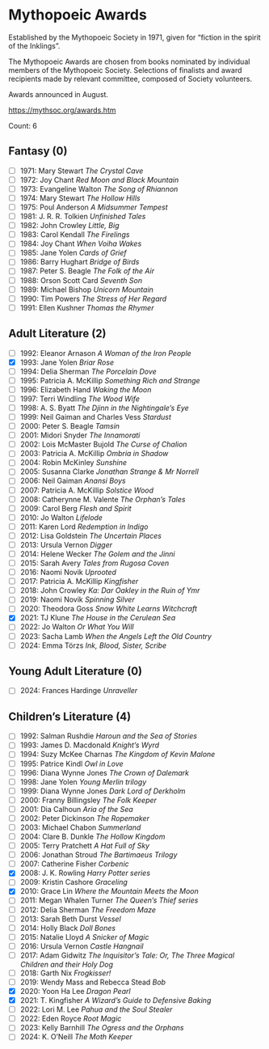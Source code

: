 # Mythopoeic Awards

Established by the Mythopoeic Society in 1971, given for “fiction in the
spirit of the Inklings”.

The Mythopoeic Awards are chosen from books nominated by individual members of
the Mythopoeic Society. Selections of finalists and award recipients made by
relevant committee, composed of Society volunteers.

Awards announced in August.

https://mythsoc.org/awards.htm

Count: 6

## Fantasy (0)

- [ ] 1971: Mary Stewart _The Crystal Cave_
- [ ] 1972: Joy Chant _Red Moon and Black Mountain_
- [ ] 1973: Evangeline Walton _The Song of Rhiannon_
- [ ] 1974: Mary Stewart _The Hollow Hills_
- [ ] 1975: Poul Anderson _A Midsummer Tempest_
- [ ] 1981: J. R. R. Tolkien _Unfinished Tales_
- [ ] 1982: John Crowley _Little, Big_
- [ ] 1983: Carol Kendall _The Firelings_
- [ ] 1984: Joy Chant _When Voiha Wakes_
- [ ] 1985: Jane Yolen _Cards of Grief_
- [ ] 1986: Barry Hughart _Bridge of Birds_
- [ ] 1987: Peter S. Beagle _The Folk of the Air_
- [ ] 1988: Orson Scott Card _Seventh Son_
- [ ] 1989: Michael Bishop _Unicorn Mountain_
- [ ] 1990: Tim Powers _The Stress of Her Regard_
- [ ] 1991: Ellen Kushner _Thomas the Rhymer_

## Adult Literature (2)

- [ ] 1992: Eleanor Arnason _A Woman of the Iron People_
- [x] 1993: Jane Yolen _Briar Rose_
- [ ] 1994: Delia Sherman _The Porcelain Dove_
- [ ] 1995: Patricia A. McKillip _Something Rich and Strange_
- [ ] 1996: Elizabeth Hand _Waking the Moon_
- [ ] 1997: Terri Windling _The Wood Wife_
- [ ] 1998: A. S. Byatt _The Djinn in the Nightingale’s Eye_
- [ ] 1999: Neil Gaiman and Charles Vess _Stardust_
- [ ] 2000: Peter S. Beagle _Tamsin_
- [ ] 2001: Midori Snyder _The Innamorati_
- [ ] 2002: Lois McMaster Bujold _The Curse of Chalion_
- [ ] 2003: Patricia A. McKillip _Ombria in Shadow_
- [ ] 2004: Robin McKinley _Sunshine_
- [ ] 2005: Susanna Clarke _Jonathan Strange & Mr Norrell_
- [ ] 2006: Neil Gaiman _Anansi Boys_
- [ ] 2007: Patricia A. McKillip _Solstice Wood_
- [ ] 2008: Catherynne M. Valente _The Orphan’s Tales_
- [ ] 2009: Carol Berg _Flesh and Spirit_
- [ ] 2010: Jo Walton _Lifelode_
- [ ] 2011: Karen Lord _Redemption in Indigo_
- [ ] 2012: Lisa Goldstein _The Uncertain Places_
- [ ] 2013: Ursula Vernon _Digger_
- [ ] 2014: Helene Wecker _The Golem and the Jinni_
- [ ] 2015: Sarah Avery _Tales from Rugosa Coven_
- [ ] 2016: Naomi Novik _Uprooted_
- [ ] 2017: Patricia A. McKillip _Kingfisher_
- [ ] 2018: John Crowley _Ka: Dar Oakley in the Ruin of Ymr_
- [ ] 2019: Naomi Novik _Spinning Silver_
- [ ] 2020: Theodora Goss _Snow White Learns Witchcraft_
- [x] 2021: TJ Klune _The House in the Cerulean Sea_
- [ ] 2022: Jo Walton _Or What You Will_
- [ ] 2023: Sacha Lamb _When the Angels Left the Old Country_
- [ ] 2024: Emma Törzs _Ink, Blood, Sister, Scribe_

## Young Adult Literature (0)

- [ ] 2024: Frances Hardinge _Unraveller_

## Children’s Literature (4)

- [ ] 1992: Salman Rushdie _Haroun and the Sea of Stories_
- [ ] 1993: James D. Macdonald _Knight’s Wyrd_
- [ ] 1994: Suzy McKee Charnas _The Kingdom of Kevin Malone_
- [ ] 1995: Patrice Kindl _Owl in Love_
- [ ] 1996: Diana Wynne Jones _The Crown of Dalemark_
- [ ] 1998: Jane Yolen _Young Merlin trilogy_
- [ ] 1999: Diana Wynne Jones _Dark Lord of Derkholm_
- [ ] 2000: Franny Billingsley _The Folk Keeper_
- [ ] 2001: Dia Calhoun _Aria of the Sea_
- [ ] 2002: Peter Dickinson _The Ropemaker_
- [ ] 2003: Michael Chabon _Summerland_
- [ ] 2004: Clare B. Dunkle _The Hollow Kingdom_
- [ ] 2005: Terry Pratchett _A Hat Full of Sky_
- [ ] 2006: Jonathan Stroud _The Bartimaeus Trilogy_
- [ ] 2007: Catherine Fisher _Corbenic_
- [x] 2008: J. K. Rowling _Harry Potter series_
- [ ] 2009: Kristin Cashore _Graceling_
- [x] 2010: Grace Lin _Where the Mountain Meets the Moon_
- [ ] 2011: Megan Whalen Turner _The Queen’s Thief series_
- [ ] 2012: Delia Sherman _The Freedom Maze_
- [ ] 2013: Sarah Beth Durst _Vessel_
- [ ] 2014: Holly Black _Doll Bones_
- [ ] 2015: Natalie Lloyd _A Snicker of Magic_
- [ ] 2016: Ursula Vernon _Castle Hangnail_
- [ ] 2017: Adam Gidwitz _The Inquisitor’s Tale: Or, The Three Magical Children and their Holy Dog_
- [ ] 2018: Garth Nix _Frogkisser!_
- [ ] 2019: Wendy Mass and Rebecca Stead _Bob_
- [x] 2020: Yoon Ha Lee _Dragon Pearl_
- [x] 2021: T. Kingfisher _A Wizard’s Guide to Defensive Baking_
- [ ] 2022: Lori M. Lee _Pahua and the Soul Stealer_
- [ ] 2022: Eden Royce _Root Magic_
- [ ] 2023: Kelly Barnhill _The Ogress and the Orphans_
- [ ] 2024: K. O’Neill _The Moth Keeper_
